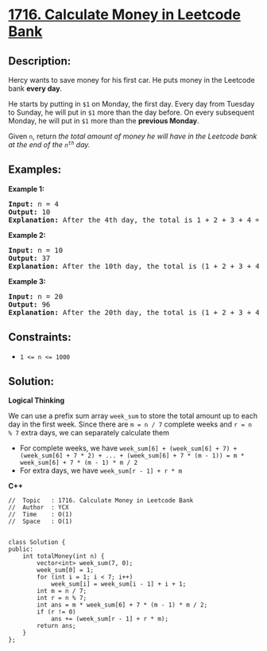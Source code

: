 # [1716. Calculate Money in Leetcode Bank](https://leetcode.com/problems/calculate-money-in-leetcode-bank/)


## Description:

<p>Hercy wants to save money for his first car. He puts money in the Leetcode bank <strong>every day</strong>.</p>

<p>He starts by putting in <code>$1</code> on Monday, the first day. Every day from Tuesday to Sunday, he will put in <code>$1</code> more than the day before. On every subsequent Monday, he will put in <code>$1</code> more than the <strong>previous Monday</strong>.</p>

<p>Given <code>n</code>, return <em>the total amount of money he will have in the Leetcode bank at the end of the <code>n<sup>th</sup></code> day.</em></p>


## Examples:

<strong>Example 1:</strong>
<pre>
<strong>Input:</strong> n = 4
<strong>Output:</strong> 10
<strong>Explanation:</strong> After the 4th day, the total is 1 + 2 + 3 + 4 = 10.
</pre>

<strong>Example 2:</strong>
<pre>
<strong>Input:</strong> n = 10
<strong>Output:</strong> 37
<strong>Explanation:</strong> After the 10th day, the total is (1 + 2 + 3 + 4 + 5 + 6 + 7) + (2 + 3 + 4) = 37. Notice that on the 2nd Monday, Hercy only puts in $2.
</pre>

<strong>Example 3:</strong>
<pre>
<strong>Input:</strong> n = 20
<strong>Output:</strong> 96
<strong>Explanation:</strong> After the 20th day, the total is (1 + 2 + 3 + 4 + 5 + 6 + 7) + (2 + 3 + 4 + 5 + 6 + 7 + 8) + (3 + 4 + 5 + 6 + 7 + 8) = 96.
</pre>


## Constraints:

<ul>
    <li><code>1 &lt;= n &lt;= 1000</code></li>
</ul>


## Solution:

<strong>Logical Thinking</strong>
<p>We can use a prefix sum array <code>week_sum</code> to store the total amount up to each day in the first week. Since there are <code>m = n / 7</code> complete weeks and <code>r = n % 7</code> extra days, we can separately calculate them</p>

<ul>
    <li>For complete weeks, we have <code>week_sum[6] + (week_sum[6] + 7) + (week_sum[6] + 7 * 2) + ... + (week_sum[6] + 7 * (m - 1)) = m * week_sum[6] + 7 * (m - 1) * m / 2</code></li>
    <li>For extra days, we have <code>week_sum[r - 1] + r * m</code></li>
</ul>


<strong>C++</strong>

```
//  Topic   : 1716. Calculate Money in Leetcode Bank
//  Author  : YCX
//  Time    : O(1)
//  Space   : O(1)


class Solution {
public:
    int totalMoney(int n) {
        vector<int> week_sum(7, 0);
        week_sum[0] = 1;
        for (int i = 1; i < 7; i++)
            week_sum[i] = week_sum[i - 1] + i + 1;
        int m = n / 7;
        int r = n % 7;
        int ans = m * week_sum[6] + 7 * (m - 1) * m / 2;
        if (r != 0)
            ans += (week_sum[r - 1] + r * m);
        return ans;
    }
};
```